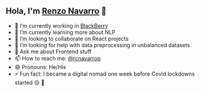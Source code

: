 ## Hola, I'm [Renzo Navarro](https://renzo-portfolio.netlify.app/) 👋

<!--
**renzo-c/renzo-c** is a ✨ _special_ ✨ repository because its `README.md` (this file) appears on your GitHub profile.
-->

- 🔭 I’m currently working in [BlackBerry](https://www.blackberry.com/)
- 🌱 I’m currently learning more about NLP
- 👯 I’m looking to collaborate on React projects
- 🤔 I’m looking for help with data preprocessing in unbalanced datasets
- 💬 Ask me about Frontend stuff
- 📫 How to reach me: [@rcnavarrop](https://www.linkedin.com/in/rcnavarrop/)
- 😄 Pronouns: He/His
- ⚡ Fun fact: I became a digital nomad one week before Covid lockdowns started :unamused: 🦠
